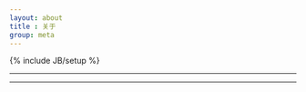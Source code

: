 ```yaml
---
layout: about
title : 关于
group: meta
---
```

{% include JB/setup %}

 

--------------------------------------------



---------------------------------------------
